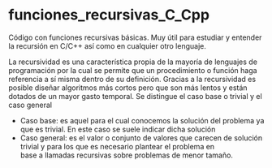 # funciones_recursivas_C_Cpp
Código con funciones recursivas básicas. Muy útil para estudiar y entender la recursión en C/C++ así como en cualquier otro lenguaje.

La recursividad es una característica propia de la mayoría de lenguajes de programación por la cual se permite que un procedimiento o función haga referencia a sí misma dentro de su definición.
Gracias a la recursividad es posible diseñar algoritmos más cortos pero que son más lentos y están dotados de un mayor gasto temporal.
Se distingue el caso base o trivial y el caso general
  - Caso base: es aquel para el cual conocemos la solución del problema ya que es trivial. En este caso se suele indicar dicha solución
  - Caso general: es el valor o conjunto de valores que carecen de solución trivial y para los que es necesario plantear el problema en   
  base a llamadas recursivas sobre problemas de menor tamaño.
